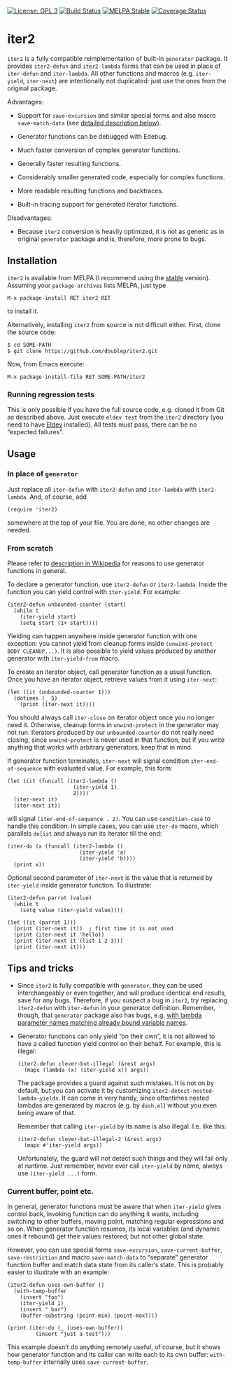 [![License: GPL 3](https://img.shields.io/badge/license-GPL_3-green.svg)](http://www.gnu.org/licenses/gpl-3.0.txt)
[![Build Status](https://github.com/doublep/iter2/workflows/CI/badge.svg)](https://github.com/doublep/iter2/actions?query=workflow%3ACI)
[![MELPA Stable](http://stable.melpa.org/packages/iter2-badge.svg)](http://stable.melpa.org/#/logview)
[![Coverage Status](https://coveralls.io/repos/github/doublep/iter2/badge.svg)](https://coveralls.io/github/doublep/iter2)


# iter2

`iter2` is a fully compatible reimplementation of built-in `generator`
package.  It provides `iter2-defun` and `iter2-lambda` forms that can
be used in place of `iter-defun` and `iter-lambda`.  All other
functions and macros (e.g. `iter-yield`, `iter-next`) are
intentionally not duplicated: just use the ones from the original
package.

Advantages:

* Support for `save-excursion` and similar special forms and also
  macro `save-match-data` (see [detailed description below](#save-x)).

* Generator functions can be debugged with Edebug.

* Much faster conversion of complex generator functions.

* Generally faster resulting functions.

* Considerably smaller generated code, especially for complex
  functions.

* More readable resulting functions and backtraces.

* Built-in tracing support for generated iterator functions.

Disadvantages:

* Because `iter2` conversion is heavily optimized, it is not as
  generic as in original `generator` package and is, therefore, more
  prone to bugs.


## Installation

`iter2` is available from MELPA (I recommend using the
[stable](http://stable.melpa.org/#/iter2) version).  Assuming your
`package-archives` lists MELPA, just type

    M-x package-install RET iter2 RET

to install it.

Alternatively, installing `iter2` from source is not difficult either.
First, clone the source code:

    $ cd SOME-PATH
    $ git clone https://github.com/doublep/iter2.git

Now, from Emacs execute:

    M-x package-install-file RET SOME-PATH/iter2

### Running regression tests

This is only possible if you have the full source code, e.g. cloned it
from Git as described above.  Just execute `eldev test` from the
`iter2` directory (you need to have
[Eldev](https://github.com/doublep/eldev) installed).  All tests must
pass, there can be no “expected failures”.


## Usage

### In place of `generator`

Just replace all `iter-defun` with `iter2-defun` and `iter-lambda`
with `iter2-lambda`.  And, of course, add

    (require 'iter2)

somewhere at the top of your file.  You are done, no other changes are
needed.

### From scratch

Please refer to [description in Wikipedia][1] for reasons to use
generator functions in general.

To declare a generator function, use `iter2-defun` or `iter2-lambda`.
Inside the function you can yield control with `iter-yield`.  For
example:

    (iter2-defun unbounded-counter (start)
      (while t
        (iter-yield start)
        (setq start (1+ start))))

Yielding can happen anywhere inside generator function with one
exception: you cannot yield from cleanup forms inside `(unwind-protect
BODY CLEANUP...)`.  It is also possible to yield values produced by
another generator with `iter-yield-from` macro.

To create an iterator object, call generator function as a usual
function.  Once you have an iterator object, retrieve values from it
using `iter-next`:

    (let ((it (unbounded-counter 1)))
      (dotimes (_ 5)
        (print (iter-next it))))

You should always call `iter-close` on iterator object once you no
longer need it.  Otherwise, cleanup forms in `unwind-protect` in the
generator may not run.  Iterators produced by our `unbounded-counter`
do not really need closing, since `unwind-protect` is never used in
that function, but if you write anything that works with arbitrary
generators, keep that in mind.

If generator function terminates, `iter-next` will signal condition
`iter-end-of-sequence` with evaluated value.  For example, this form:

    (let ((it (funcall (iter2-lambda ()
                         (iter-yield 1)
                         2))))
      (iter-next it)
      (iter-next it))

will signal `(iter-end-of-sequence . 2)`.  You can use
`condition-case` to handle this condition.  In simple cases, you can
use `iter-do` macro, which parallels `dolist` and always run its
iterator till the end:

    (iter-do (x (funcall (iter2-lambda ()
                           (iter-yield 'a)
                           (iter-yield 'b))))
      (print x))

Optional second parameter of `iter-next` is the value that is returned
by `iter-yield` inside generator function.  To illustrate:

    (iter2-defun parrot (value)
      (while t
        (setq value (iter-yield value))))

    (let ((it (parrot 1)))
      (print (iter-next it))  ; first time it is not used
      (print (iter-next it 'hello))
      (print (iter-next it (list 1 2 3)))
      (print (iter-next it)))


## Tips and tricks

* Since `iter2` is fully compatible with `generator`, they can be used
  interchangeably or even together, and will produce identical end
  results, save for any bugs.  Therefore, if you suspect a bug in
  `iter2`, try replacing `iter2-defun` with `iter-defun` in your
  generator definition.  Remember, though, that `generator` package
  also has bugs, e.g. [with lambda parameter names matching already
  bound variable names][2].

* Generator functions can only yield “on their own”, it is not allowed
  to have a called function yield control on their behalf.  For
  example, this is illegal:

      (iter2-defun clever-but-illegal (&rest args)
        (mapc (lambda (x) (iter-yield x)) args))

  The package provides a guard against such mistakes.  It is not on by
  default, but you can activate it by customizing
  `iter2-detect-nested-lambda-yields`.  It can come in very handy,
  since oftentimes nested lambdas are generated by macros (e.g. by
  `dash.el`) without you even being aware of that.

  Remember that calling `iter-yield` by its name is also illegal.
  I.e. like this:

      (iter2-defun clever-but-illegal-2 (&rest args)
        (mapc #'iter-yield args))

  Unfortunately, the guard will not detect such things and they will
  fail only at runtime.  Just remember, never ever call `iter-yield`
  by name, always use `(iter-yield ...)` form.

### Current buffer, point etc.<a id="save-x"></a>

In general, generator functions must be aware that when `iter-yield`
gives control back, invoking function can do anything it wants,
including switching to other buffers, moving point, matching regular
expressions and so on.  When generator function resumes, its local
variables (and dynamic ones it rebound) get their values restored, but
not other global state.

However, you can use special forms `save-excursion`,
`save-current-buffer`, `save-restriction` and macro `save-match-data`
to “separate” generator function buffer and match data state from its
caller’s state.  This is probably easier to illustrate with an
example:

    (iter2-defun uses-own-buffer ()
      (with-temp-buffer
        (insert "foo")
        (iter-yield 1)
        (insert " bar")
        (buffer-substring (point-min) (point-max))))

    (print (iter-do (_ (uses-own-buffer))
             (insert "just a test")))

This example doesn’t do anything remotely useful, of course, but it
shows how generator function and its caller can write each to its own
buffer: `with-temp-buffer` internally uses `save-current-buffer`.


[1]: https://en.wikipedia.org/wiki/Generator_(computer_programming)
[2]: https://debbugs.gnu.org/cgi/bugreport.cgi?bug=26073
